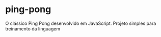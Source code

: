 # ping-pong
 O clássico Ping Pong desenvolvido em JavaScript.
 Projeto simples para treinamento da linguagem
